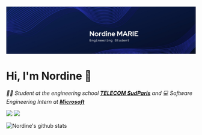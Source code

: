 ![Banner Image](https://github.com/nordine-marie/nordine-marie/blob/main/images/banner.jpeg)

# Hi, I'm Nordine 👋

*👨‍🎓 Student at the engineering school [**TELECOM SudParis**](https://www.telecom-sudparis.eu/) and 💻 Software Engineering Intern at [**Microsoft**](https://www.microsoft.com/)*

[![](https://img.shields.io/badge/LinkedIn-0077B5?style=for-the-badge&logo=linkedin&logoColor=white)](https://www.linkedin.com/in/nordine-marie-engineer/) [![](https://img.shields.io/badge/website-000000?style=for-the-badge&logo=About.me&logoColor=white)](https://www.nordinemarie.me/)


![Nordine's github stats](https://github-readme-stats.vercel.app/api?username=nordine-marie&show_icons=true&hide_border=true&theme=dark)


